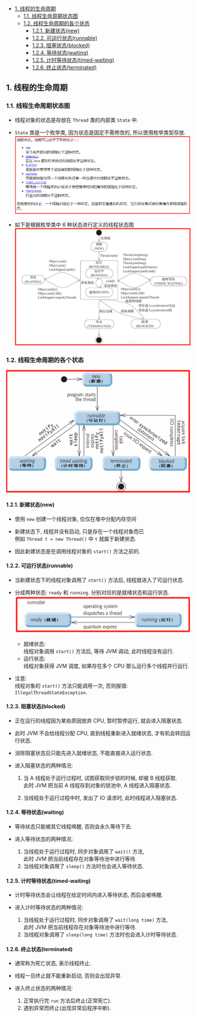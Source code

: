 <!-- TOC -->

- [1. 线程的生命周期](#1-线程的生命周期)
  - [1.1. 线程生命周期状态图](#11-线程生命周期状态图)
  - [1.2. 线程生命周期的各个状态](#12-线程生命周期的各个状态)
    - [1.2.1. 新建状态(new)](#121-新建状态new)
    - [1.2.2. 可运行状态(runnable)](#122-可运行状态runnable)
    - [1.2.3. 阻塞状态(blocked)](#123-阻塞状态blocked)
    - [1.2.4. 等待状态(waiting)](#124-等待状态waiting)
    - [1.2.5. 计时等待状态(timed-waiting)](#125-计时等待状态timed-waiting)
    - [1.2.6. 终止状态(terminated)](#126-终止状态terminated)

<!-- /TOC -->

## 1. 线程的生命周期  

### 1.1. 线程生命周期状态图
- 线程对象的状态是存放在 `Thread` 类的内部类 `State` 中.

- `State` 类是一个枚举类, 因为状态是固定不需修改的, 所以使用枚举类型存放.  
  ![pic](../99.images/2021-01-07-16-12-29.png)

- 如下是根据枚举类中 6 种状态进行定义的线程状态图
  ![pic](../99.images/2021-01-08-09-33-58.png)

### 1.2. 线程生命周期的各个状态
![pic](../99.images/2021-01-07-16-04-49.png)  

#### 1.2.1. 新建状态(new)
- 使用 `new` 创建一个线程对象, 仅仅在堆中分配内存空间

- 新建状态下, 线程并没有启动, 只是存在一个线程对象而已  
  例如 `Thread t = new Thread()` 中 `t` 就属于新建状态.

- 因此新建状态是在调用线程对象的 `start()` 方法之前的.

#### 1.2.2. 可运行状态(runnable)
- 当新建状态下的线程对象调用了 `start()` 方法后, 线程就进入了可运行状态.

- 分成两种状态: `ready` 和 `running`. 分别对应的是就绪状态和运行状态.  
  ![pic](../99.images/2021-01-07-16-59-47.png)
  - 就绪状态:  
  线程对象调用 `start()` 方法后, 等待 JVM 调动, 此时线程没有运行.  
  - 运行状态:  
  线程对象获得 JVM 调度, 如果存在多个 CPU 那么运行多个线程并行运行.

- 注意:  
  线程对象的 `start()` 方法只能调用一次, 否则报错: `IllegalThreadStateException`.

#### 1.2.3. 阻塞状态(blocked)
- 正在运行的线程因为某些原因放弃 CPU, 暂时暂停运行, 就会进入阻塞状态.  

- 此时 JVM 不会给线程分配 CPU, 直到线程重新进入就绪状态, 才有机会转回运行状态.  

- 消除阻塞状态后只能先进入就绪状态, 不能直接进入运行状态.

- 进入阻塞状态的两种情况:  
  1. 当 A 线程处于运行过程时, 试图获取同步锁的时候, 却被 B 线程获取.  
    此时 JVM 把当前 A 线程存到对象的锁池中, A 线程进入阻塞状态.

  2. 当线程处于运行过程中时, 发出了 IO 请求时, 此时线程进入阻塞状态.

#### 1.2.4. 等待状态(waiting)
- 等待状态只能被其它线程唤醒, 否则会永久等待下去.  

- 进入等待状态的两种情况: 
  1. 当线程处于运行过程时, 同步对象调用了 `wait()` 方法,  
     此时 JVM 把当前线程存在对象等待池中进行等待.
  2. 当线程对象调用了 `sleep()` 方法时也会进入等待状态.

#### 1.2.5. 计时等待状态(timed-waiting)
- 计时等待状态会让线程在给定时间内进入等待状态, 而后会被唤醒.  

- 进入计时等待状态的两种情况:  
  1. 当线程处于运行过程时, 同步对象调用了 `wait(long time)` 方法,  
     此时 JVM 把当前线程存在对象等待池中进行等待.
  2. 当线程对象调用了 `sleep(long time)` 方法时也会进入计时等待状态.

#### 1.2.6. 终止状态(terminated)
- 通常称为死亡状态, 表示线程终止.  

- 线程一旦终止就不能重新启动, 否则会出现异常.

- 进入终止状态的两种情况:  
  1. 正常执行完 `run` 方法后终止(正常死亡).
  2. 遇到异常而终止(出现异常后程序中断).



